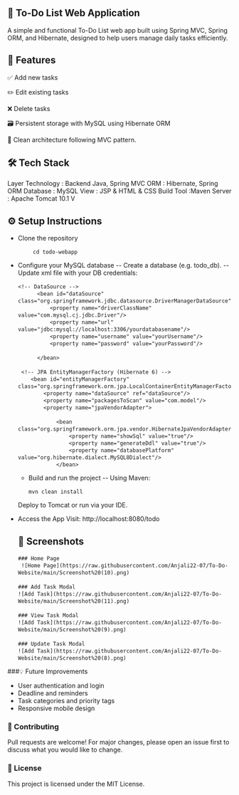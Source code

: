 ## 📝 To-Do List Web Application
A simple and functional To-Do List web app built using Spring MVC, Spring ORM, and Hibernate, designed to help users manage daily tasks efficiently.

## 🚀 Features
✅ Add new tasks

✏️ Edit existing tasks

❌ Delete tasks

🗃️ Persistent storage with MySQL using Hibernate ORM

🧼 Clean architecture following MVC pattern.

## 🛠️ Tech Stack
Layer	Technology : Backend	Java, Spring MVC
ORM	: Hibernate, Spring ORM
Database : 	MySQL
View	: JSP & HTML & CSS
Build Tool :Maven
Server :	Apache Tomcat 10.1 V

## ⚙️ Setup Instructions

- Clone the repository
```  git clone https://github.com/yourusername/todo-webapp.git
        cd todo-webapp
```
- Configure your MySQL database
    -- Create a database (e.g. todo_db).
    -- Update xml file with your DB credentials:
  ```
  <!-- DataSource -->
        <bean id="dataSource" class="org.springframework.jdbc.datasource.DriverManagerDataSource">
            <property name="driverClassName" value="com.mysql.cj.jdbc.Driver"/>
            <property name="url" value="jdbc:mysql://localhost:3306/yourdatabasename"/>
            <property name="username" value="yourUsername"/>
            <property name="password" value="yourPassword"/>
            
        </bean>
        
   <!-- JPA EntityManagerFactory (Hibernate 6) -->
      <bean id="entityManagerFactory" class="org.springframework.orm.jpa.LocalContainerEntityManagerFactoryBean">
          <property name="dataSource" ref="dataSource"/>
          <property name="packagesToScan" value="com.model"/>
          <property name="jpaVendorAdapter">	       
          
              <bean class="org.springframework.orm.jpa.vendor.HibernateJpaVendorAdapter">
                  <property name="showSql" value="true"/>
                  <property name="generateDdl" value="true"/>
                  <property name="databasePlatform" value="org.hibernate.dialect.MySQL8Dialect"/>
              </bean>
  ```
  - Build and run the project
     -- Using Maven:
     ```
     mvn clean install
    ```
  Deploy to Tomcat or run via your IDE.

- Access the App
    Visit: http://localhost:8080/todo

  ## 📸 Screenshots

      ### Home Page
       ![Home Page](https://raw.githubusercontent.com/Anjali22-07/To-Do-Website/main/Screenshot%20(10).png)

      ### Add Task Modal
      ![Add Task](https://raw.githubusercontent.com/Anjali22-07/To-Do-Website/main/Screenshot%20(11).png)

      ### View Task Modal
      ![Add Task](https://raw.githubusercontent.com/Anjali22-07/To-Do-Website/main/Screenshot%20(9).png)

      ### Update Task Modal
      ![Add Task](https://raw.githubusercontent.com/Anjali22-07/To-Do-Website/main/Screenshot%20(8).png)  


###💡 Future Improvements
- User authentication and login
- Deadline and reminders
- Task categories and priority tags
- Responsive mobile design

### 🤝 Contributing
Pull requests are welcome! For major changes, please open an issue first to discuss what you would like to change.

### 📄 License
 This project is licensed under the MIT License.
 
